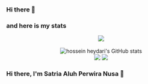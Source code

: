 ### Hi there 👋

### and here is my stats
<p align="center"><img src="https://www.codewars.com/users/ArvinAjifTechnology/badges/large"/><br /><br />
  <img src="https://github-readme-stats.vercel.app/api?username=SatriaAPN&show_icons=true&include_all_commits=true&theme=monokai" alt="hossein heydari's GitHub stats" /><br />
  <img src="https://github-readme-streak-stats.herokuapp.com/?user=ArvinAjifTechnolog&theme=monokai"/>
  <img src="https://github-readme-stats.vercel.app/api/top-langs/?username=ArvinAjifTechnolog&layout=compact&theme=monokai&langs_count=12"/><br />
</p>

<!--
**ArvinAjifTechnology/ArvinAjifTechnology** is a ✨ _special_ ✨ repository because its `README.md` (this file) appears on your GitHub profile.

Here are some ideas to get you started:

- 🔭 I’m currently working on ...
- 🌱 I’m currently learning ...
- 👯 I’m looking to collaborate on ...
- 🤔 I’m looking for help with ...
- 💬 Ask me about ...
- 📫 How to reach me: ...
- 😄 Pronouns: ...
- ⚡ Fun fact: ...
-->

### Hi there, I'm Satria Aluh Perwira Nusa 👋


